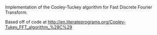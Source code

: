 Implementation of the Cooley-Tuckey algorithm for Fast Discrete Fourier Transform.

Based off of code at http://en.literateprograms.org/Cooley-Tukey_FFT_algorithm_%28C%29
